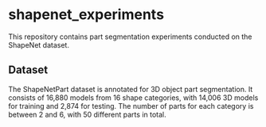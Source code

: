# shapenet_experiments
This repository contains part segmentation experiments conducted on the ShapeNet dataset.

## Dataset
The ShapeNetPart dataset is annotated for 3D object part segmentation. It consists of 16,880 models
from 16 shape categories, with 14,006 3D models for training and 2,874 for testing. The number of parts for each
category is between 2 and 6, with 50 different parts in total.

